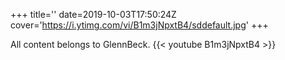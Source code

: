 +++
title=''
date=2019-10-03T17:50:24Z
cover='https://i.ytimg.com/vi/B1m3jNpxtB4/sddefault.jpg'
+++

All content belongs to GlennBeck.
{{< youtube B1m3jNpxtB4 >}}
